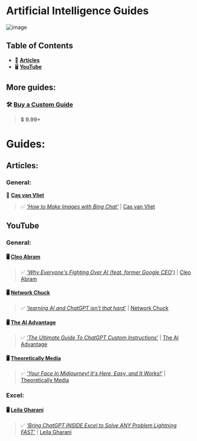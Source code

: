 # Artificial Intelligence Guides

![image](https://github.com/cas-van-vliet/ai-guides/assets/146363448/f10ee245-87b5-41ad-9ef1-384613307197)

## Table of Contents

- 📄 **[Articles](#articles)**
- 🖥️ **[YouTube](#youtube)**

## More guides:

### 🛠️ [**Buy a Custom Guide**](mailto:workcommunication@duck.com)
> 💲 **9.99+**

# Guides:

## Articles:

### General:

📄 [**Cas van Vliet**](https://casvanvliet.substack.com)

> ✅ _['How to Make Images with Bing Chat'](https://casvanvliet.substack.com/how-to-make-images-with-bing-chat)_ | [Cas van Vliet](https://casvanvliet.substack.com)

## YouTube

### General:

#### 🖥️ [Cleo Abram](https://www.youtube.com/@CleoAbram)

> ✅ _['Why Everyone's Fighting Over AI (feat. former Google CEO')](https://www.youtube.com/watch?v=MWHN6ojlVXI)_ | [Cleo Abram](https://www.youtube.com/@CleoAbram)

#### 🖥️ [**Network Chuck**](https://www.youtube.com/@NetworkChuck)

> ✅ _['learning AI and ChatGPT isn’t that hard'](https://www.youtube.com/watch?v=JJCq21Dc-Us)_ | [Network Chuck](https://www.youtube.com/@NetworkCHuck)

#### 🖥️ [**The AI Advantage**](https://www.youtube.com/@aiadvantage)

> ✅ _['The Ultimate Guide To ChatGPT Custom Instructions'](https://www.youtube.com/watch?v=o4N1v0DnZdE&pp=ygUMYWkgYWR2YW50YWdl)_ | [The AI Advantage](https://www.youtube.com/@aiadvantage)

#### 🖥️ [**Theoretically Media**](https://www.youtube.com/@TheoreticallyMedia)

> ✅ _['Your Face In Midjourney! It's Here, Easy, and It Works!'](https://www.youtube.com/watch?v=PPQl6qEr5Es)_ | [Theoretically Media](https://www.youtube.com/@theoreticallymedia)

### Excel:

#### 🖥️ [**Leila Gharani**](https://www.youtube.com/@LeilaGharani)

> ✅ _['Bring ChatGPT INSIDE Excel to Solve ANY Problem Lightning FAST'](https://www.youtube.com/watch?v=kQPUWryXwag&pp=ygUbbGVpbGEgZ2hhcmFuaSBjaGF0Z3B0IGV4Y2Vs)_ | [Leila Gharani](https://www.youtube.com/@LeilaGharani)
